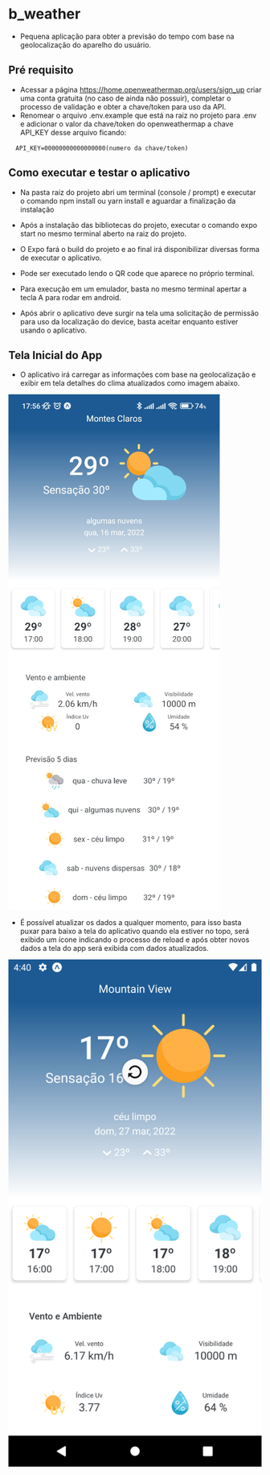 # b_weather

- Pequena aplicação para obter a previsão do tempo com base na geolocalização do aparelho do usuário.

## Pré requisito
- Acessar a página https://home.openweathermap.org/users/sign_up criar uma conta gratuita (no caso de ainda não possuir), completar o processo de validação e obter a chave/token para uso da API.
- Renomear o arquivo .env.example que está na raiz no projeto para .env e adicionar o valor da chave/token do openweathermap a chave API_KEY desse arquivo ficando:

```
  API_KEY=00000000000000000(numero da chave/token)
```

## Como executar e testar o aplicativo

- Na pasta raiz do projeto abri um terminal (console / prompt) e executar o comando npm install ou yarn install e aguardar a finalização da instalação
- Após a instalação das bibliotecas do projeto, executar o comando expo start no mesmo terminal aberto na raiz do projeto.
- O Expo fará o build do projeto e ao final irá disponibilizar diversas forma de executar o aplicativo.
- Pode ser executado lendo o QR code que aparece no próprio terminal.
- Para execução em um emulador, basta no mesmo terminal apertar a tecla A para rodar em android.

- Após abrir o aplicativo deve surgir na tela uma solicitação de permissão para uso da localização do device, basta aceitar enquanto estiver usando o aplicativo.

## Tela Inicial do App

- O aplicativo irá carregar as informações com base na geolocalização e exibir em tela detalhes do clima atualizados como imagem abaixo.

![](./public/imagens/print_app_01.jpg)

- É possível atualizar os dados a qualquer momento, para isso basta puxar para baixo a tela do aplicativo quando ela estiver no topo, será exibido um ícone indicando o processo de reload e após obter novos dados a tela do app será exibida com dados atualizados.

![](./public/imagens/print_app_02.png)

